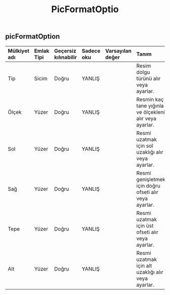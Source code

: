 ﻿---
title: PicFormatOptio
second_title: Aspose.Cells Cloud Documen
type: docs
url: /tr/specification/model/picformatoption/
description: "Aspose.Cells Bulut modeli spesifikasyonu: PicFormatOption. Açma, oluşturma, düzenleme, bölme, birleştirme, karşılaştırma ve dönüştürme gibi özelliklerle Excel ve diğer elektronik tablo belgelerini zahmetsizce yönetin"
weight: 50
---
## **picFormatOption**

 

| Mülkiyet adı| Emlak Tipi| Geçersiz kılınabilir| Sadece oku| Varsayılan değer| Tanım|
|:- |:- |:- |:- |:- |:- |
| Tip| Sicim| Doğru| YANLIŞ|| Resim dolgu türünü alır veya ayarlar.|
| Ölçek| Yüzer| Doğru| YANLIŞ|| Resmin kaç tane yığınla ve ölçekleni alır veya ayarlar.|
| Sol| Yüzer| Doğru| YANLIŞ|| Resmi uzatmak için sol uzaklığı alır veya ayarlar.|
| Sağ| Yüzer| Doğru| YANLIŞ|| Resmi genişletmek için doğru ofseti alır veya ayarlar.|
| Tepe| Yüzer| Doğru| YANLIŞ|| Resmi uzatmak için üst ofseti alır veya ayarlar.|
| Alt| Yüzer| Doğru| YANLIŞ|| Resmi uzatmak için alt uzaklığı alır veya ayarlar.|

